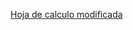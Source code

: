 [Hoja de calculo modificada](https://docs.google.com/spreadsheets/d/1n8hlGnepM1OniYZ4OphmJF80vnhpsLOGlmpmpJiNoZ4/edit#gid=0)
